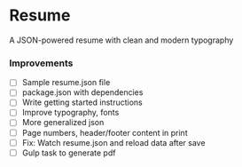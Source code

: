 # Resume
A JSON-powered resume with clean and modern typography

### Improvements
- [ ] Sample resume.json file
- [ ] package.json with dependencies
- [ ] Write getting started instructions
- [ ] Improve typography, fonts
- [ ] More generalized json
- [ ] Page numbers, header/footer content in print
- [ ] Fix: Watch resume.json and reload data after save
- [ ] Gulp task to generate pdf
